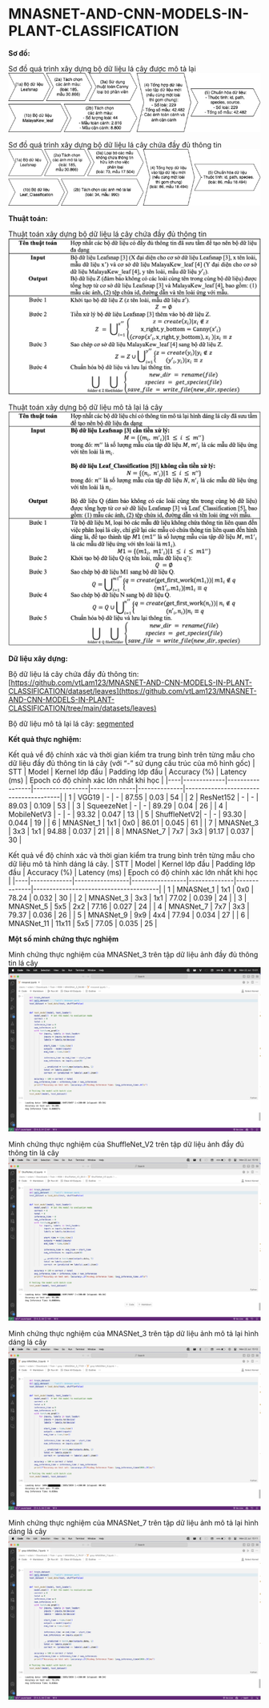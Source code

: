 # MNASNET-AND-CNN-MODELS-IN-PLANT-CLASSIFICATION

**Sơ đồ:**

Sơ đồ quá trình xây dựng bộ dữ liệu lá cây được mô tả lại
<img src="images/Tiền xử lý RGB.png">

Sơ đồ quá trình xây dựng bộ dữ liệu lá cây chứa đầy đủ thông tin
<img src="images/Tiền xử lý Gray.png">

**Thuật toán:**

Thuật toán xây dựng bộ dữ liệu lá cây chứa đầy đủ thông tin
<img src="images/RGB_algorithm.png">

Thuật toán xây dựng bộ dữ liệu mô tả lại lá cây
<img src="images/Gray_algorithm.png">

**Dữ liệu xây dựng:**

Bộ dữ liệu lá cây chứa đầy đủ thông tin: [https://github.com/vtLam123/MNASNET-AND-CNN-MODELS-IN-PLANT-CLASSIFICATION/dataset/leaves](https://github.com/vtLam123/MNASNET-AND-CNN-MODELS-IN-PLANT-CLASSIFICATION/tree/main/datasets/leaves)

Bộ dữ liệu mô tả lại lá cây: [segmented](https://github.com/vtLam123/MNASNET-AND-CNN-MODELS-IN-PLANT-CLASSIFICATION/tree/main/segmented)


**Kết quả thực nghiệm:**

Kết quả về độ chính xác và thời gian kiểm tra trung bình trên từng mẫu cho dữ liệu đầy đủ thông tin lá cây
(với “-” sử dụng cấu trúc của mô hình gốc)
| STT | Model       | Kernel lớp đầu | Padding lớp đầu | Accuracy (%) | Latency (ms) | Epoch có độ chính xác lớn nhất khi học |
|----|-------------|-----------------|-----------------|--------------|--------------|---------------------------------------|
| 1  | VGG19       | -               | -               | 87.55        | 0.03         | 54                                    |
| 2  | ResNet152   | -               | -               | 89.03        | 0.109        | 53                                    |
| 3  | SqueezeNet  | -               | -               | 89.29        | 0.04         | 26                                    |
| 4  | MobileNetV3 | -               | -               | 93.32        | 0.047        | 13                                    |
| 5  | ShuffleNetV2| -               | -               | 93.30        | 0.044        | 19                                    |
| 6  | MNASNet_1   | 1x1             | 0x0             | 86.01        | 0.045        | 61                                    |
| 7  | MNASNet_3   | 3x3             | 1x1             | 94.88        | 0.037        | 21                                    |
| 8  | MNASNet_7   | 7x7             | 3x3             | 91.17        | 0.037        | 30                                    |


Kết quả về độ chính xác và thời gian kiểm tra trung bình trên từng mẫu cho dữ liệu mô tả hình dáng lá cây.
| STT | Model       | Kernel lớp đầu | Padding lớp đầu | Accuracy (%) | Latency (ms) | Epoch có độ chính xác lớn nhất khi học |
|----|-------------|-----------------|-----------------|--------------|--------------|---------------------------------------|
| 1  | MNASNet_1   | 1x1             | 0x0             | 78.24        | 0.032        | 30                                    |
| 2  | MNASNet_3   | 3x3             | 1x1             | 77.02        | 0.039        | 24                                    |
| 3  | MNASNet_5   | 5x5             | 2x2             | 77.16        | 0.027        | 24                                    |
| 4  | MNASNet_7   | 7x7             | 3x3             | 79.37        | 0.036        | 26                                    |
| 5  | MNASNet_9   | 9x9             | 4x4             | 77.94        | 0.034        | 27                                    |
| 6  | MNASNet_11  | 11x11           | 5x5             | 77.05        | 0.035        | 25                                    |

**Một số minh chứng thực nghiệm**

Minh chứng thực nghiệm của MNASNet_3 trên tập dữ liệu ảnh đầy đủ thông tin lá cây
<img src="images/MNASNet_3.png">

Minh chứng thực nghiệm của ShuffleNet_V2 trên tập dữ liệu ảnh đầy đủ thông tin lá cây
<img src="images/ShuffleNet_V2.png">

Minh chứng thực nghiệm của MNASNet_3 trên tập dữ liệu ảnh mô tả lại hình dáng lá cây
<img src="images/gray-mnasnet_3.png">

Minh chứng thực nghiệm của MNASNet_7 trên tập dữ liệu ảnh mô tả lại hình dáng lá cây
<img src="images/gray-mnasnet_7.png">
